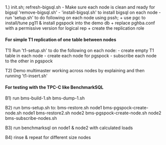 
1.) init.sh; refresh-bigsql.sh
     - Make sure each node is clean and ready for bigsql 'remove-bigsql.sh'
     - 'install-bigsql.sh' to install bigsql on each node
     - run 'setup.sh' to do following on each node using pssh;
         + use pgc to install/tune pg11 & install pgspock into the demo db
         + replace pghba.conf with a permissive version for logical rep
         + create the replication role

#### For simple T1 replication of one table between nodes #############
T1) Run 't1-setup.sh' to do the following on each node:
       - create empty T1 table in each node
       - create each node for pgspock 
       - subscribe each node to the other in pgspock

T2) Demo multimaster working across nodes by explaining and then
     running 't1-insert.sh'

#### For testing with the TPC-C like BenchmarkSQL ####################

B1) run bms-build-1.sh
        bms-dump-1.sh

B2) run bms-setup.sh to:
          bms-restore.sh node1
          bms-pgspock-create-node.sh node1
          bms-restore2.sh node2
          bms-pgspock-create-node.sh node2
          bms-subscribe-nodes.sh

B3) run benchmarksql on node1 & node2 with calculated loads

B4) rinse & repeat for different size nodes


